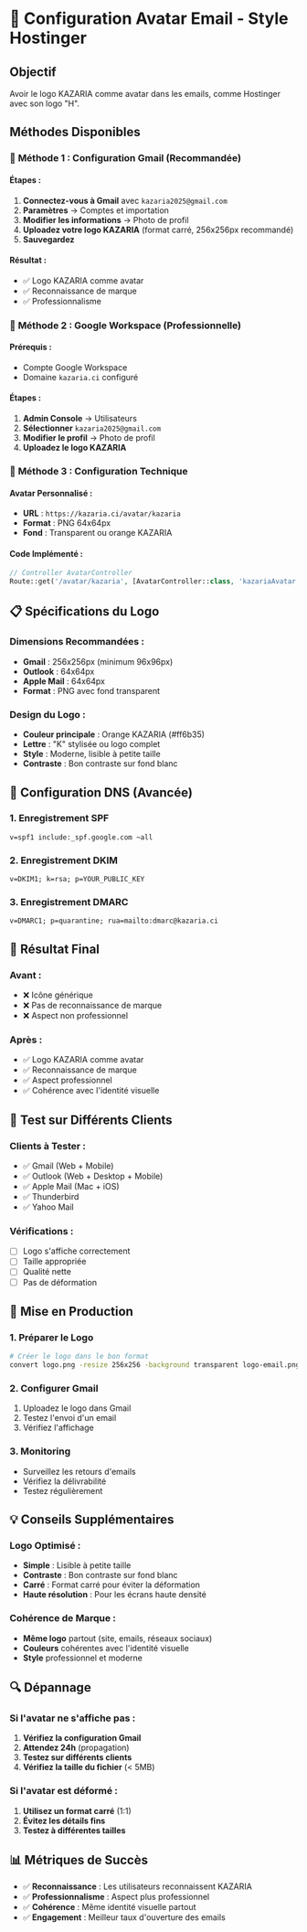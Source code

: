# 🎨 Configuration Avatar Email - Style Hostinger

## Objectif
Avoir le logo KAZARIA comme avatar dans les emails, comme Hostinger avec son logo "H".

## Méthodes Disponibles

### 🥇 **Méthode 1 : Configuration Gmail (Recommandée)**

#### Étapes :
1. **Connectez-vous à Gmail** avec `kazaria2025@gmail.com`
2. **Paramètres** → Comptes et importation
3. **Modifier les informations** → Photo de profil
4. **Uploadez votre logo KAZARIA** (format carré, 256x256px recommandé)
5. **Sauvegardez**

#### Résultat :
- ✅ Logo KAZARIA comme avatar
- ✅ Reconnaissance de marque
- ✅ Professionnalisme

### 🥈 **Méthode 2 : Google Workspace (Professionnelle)**

#### Prérequis :
- Compte Google Workspace
- Domaine `kazaria.ci` configuré

#### Étapes :
1. **Admin Console** → Utilisateurs
2. **Sélectionner** `kazaria2025@gmail.com`
3. **Modifier le profil** → Photo de profil
4. **Uploadez le logo KAZARIA**

### 🥉 **Méthode 3 : Configuration Technique**

#### Avatar Personnalisé :
- **URL** : `https://kazaria.ci/avatar/kazaria`
- **Format** : PNG 64x64px
- **Fond** : Transparent ou orange KAZARIA

#### Code Implémenté :
```php
// Controller AvatarController
Route::get('/avatar/kazaria', [AvatarController::class, 'kazariaAvatar']);
```

## 📋 **Spécifications du Logo**

### **Dimensions Recommandées :**
- **Gmail** : 256x256px (minimum 96x96px)
- **Outlook** : 64x64px
- **Apple Mail** : 64x64px
- **Format** : PNG avec fond transparent

### **Design du Logo :**
- **Couleur principale** : Orange KAZARIA (#ff6b35)
- **Lettre** : "K" stylisée ou logo complet
- **Style** : Moderne, lisible à petite taille
- **Contraste** : Bon contraste sur fond blanc

## 🔧 **Configuration DNS (Avancée)**

### **1. Enregistrement SPF**
```
v=spf1 include:_spf.google.com ~all
```

### **2. Enregistrement DKIM**
```
v=DKIM1; k=rsa; p=YOUR_PUBLIC_KEY
```

### **3. Enregistrement DMARC**
```
v=DMARC1; p=quarantine; rua=mailto:dmarc@kazaria.ci
```

## 🎯 **Résultat Final**

### **Avant :**
- ❌ Icône générique
- ❌ Pas de reconnaissance de marque
- ❌ Aspect non professionnel

### **Après :**
- ✅ Logo KAZARIA comme avatar
- ✅ Reconnaissance de marque
- ✅ Aspect professionnel
- ✅ Cohérence avec l'identité visuelle

## 📱 **Test sur Différents Clients**

### **Clients à Tester :**
- ✅ Gmail (Web + Mobile)
- ✅ Outlook (Web + Desktop + Mobile)
- ✅ Apple Mail (Mac + iOS)
- ✅ Thunderbird
- ✅ Yahoo Mail

### **Vérifications :**
- [ ] Logo s'affiche correctement
- [ ] Taille appropriée
- [ ] Qualité nette
- [ ] Pas de déformation

## 🚀 **Mise en Production**

### **1. Préparer le Logo**
```bash
# Créer le logo dans le bon format
convert logo.png -resize 256x256 -background transparent logo-email.png
```

### **2. Configurer Gmail**
1. Uploadez le logo dans Gmail
2. Testez l'envoi d'un email
3. Vérifiez l'affichage

### **3. Monitoring**
- Surveillez les retours d'emails
- Vérifiez la délivrabilité
- Testez régulièrement

## 💡 **Conseils Supplémentaires**

### **Logo Optimisé :**
- **Simple** : Lisible à petite taille
- **Contraste** : Bon contraste sur fond blanc
- **Carré** : Format carré pour éviter la déformation
- **Haute résolution** : Pour les écrans haute densité

### **Cohérence de Marque :**
- **Même logo** partout (site, emails, réseaux sociaux)
- **Couleurs** cohérentes avec l'identité visuelle
- **Style** professionnel et moderne

## 🔍 **Dépannage**

### **Si l'avatar ne s'affiche pas :**
1. **Vérifiez la configuration Gmail**
2. **Attendez 24h** (propagation)
3. **Testez sur différents clients**
4. **Vérifiez la taille du fichier** (< 5MB)

### **Si l'avatar est déformé :**
1. **Utilisez un format carré** (1:1)
2. **Évitez les détails fins**
3. **Testez à différentes tailles**

## 📊 **Métriques de Succès**

- ✅ **Reconnaissance** : Les utilisateurs reconnaissent KAZARIA
- ✅ **Professionnalisme** : Aspect plus professionnel
- ✅ **Cohérence** : Même identité visuelle partout
- ✅ **Engagement** : Meilleur taux d'ouverture des emails
